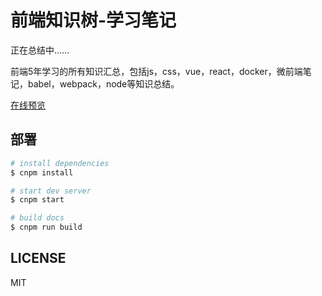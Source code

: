 # 前端知识树-学习笔记

正在总结中……

前端5年学习的所有知识汇总，包括js，css，vue，react，docker，微前端笔记，babel，webpack，node等知识总结。

[在线预览](https://xiaowuqiqi.github.io/frontEndKnowledgeTree/)

## 部署

```bash
# install dependencies
$ cnpm install

# start dev server
$ cnpm start

# build docs
$ cnpm run build
```

## LICENSE

MIT

